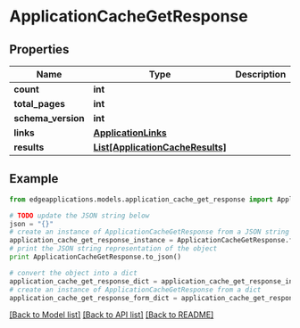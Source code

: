 # ApplicationCacheGetResponse


## Properties
Name | Type | Description | Notes
------------ | ------------- | ------------- | -------------
**count** | **int** |  | 
**total_pages** | **int** |  | 
**schema_version** | **int** |  | 
**links** | [**ApplicationLinks**](ApplicationLinks.md) |  | 
**results** | [**List[ApplicationCacheResults]**](ApplicationCacheResults.md) |  | 

## Example

```python
from edgeapplications.models.application_cache_get_response import ApplicationCacheGetResponse

# TODO update the JSON string below
json = "{}"
# create an instance of ApplicationCacheGetResponse from a JSON string
application_cache_get_response_instance = ApplicationCacheGetResponse.from_json(json)
# print the JSON string representation of the object
print ApplicationCacheGetResponse.to_json()

# convert the object into a dict
application_cache_get_response_dict = application_cache_get_response_instance.to_dict()
# create an instance of ApplicationCacheGetResponse from a dict
application_cache_get_response_form_dict = application_cache_get_response.from_dict(application_cache_get_response_dict)
```
[[Back to Model list]](../README.md#documentation-for-models) [[Back to API list]](../README.md#documentation-for-api-endpoints) [[Back to README]](../README.md)


